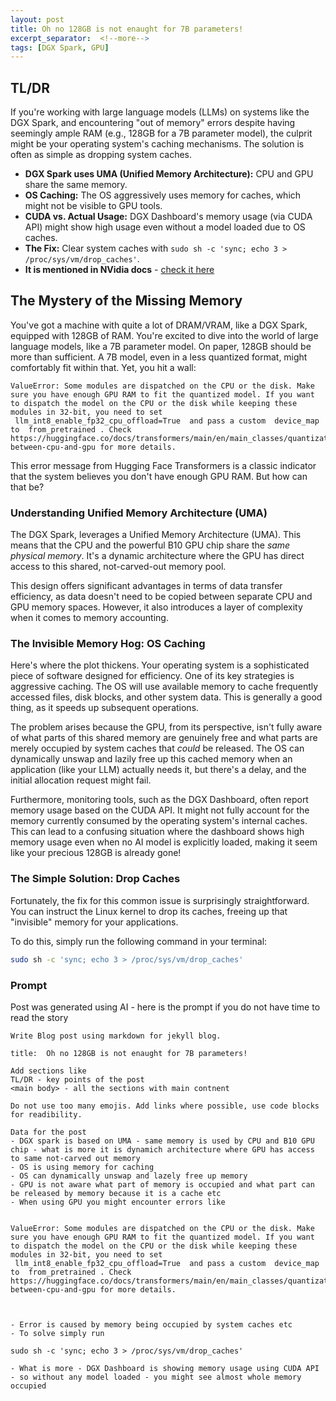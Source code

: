 ```yaml
---
layout: post
title: Oh no 128GB is not enaught for 7B parameters!
excerpt_separator:  <!--more-->
tags: [DGX Spark, GPU]
---
```


## TL/DR

If you're working with large language models (LLMs) on systems like the DGX Spark, and encountering "out of memory" errors despite having seemingly ample RAM (e.g., 128GB for a 7B parameter model), the culprit might be your operating system's caching mechanisms. The solution is often as simple as dropping system caches.

*   **DGX Spark uses UMA (Unified Memory Architecture):** CPU and GPU share the same memory.
*   **OS Caching:** The OS aggressively uses memory for caches, which might not be visible to GPU tools.
*   **CUDA vs. Actual Usage:** DGX Dashboard's memory usage (via CUDA API) might show high usage even without a model loaded due to OS caches.
*   **The Fix:** Clear system caches with `sudo sh -c 'sync; echo 3 > /proc/sys/vm/drop_caches'`.
*   **It is mentioned in NVidia docs** - [check it here](https://docs.nvidia.com/dgx/dgx-spark/known-issues.html#memory-reporting-differences-with-unified-memory-architecture)
<!--more-->
## The Mystery of the Missing Memory

You've got a machine with quite a lot of DRAM/VRAM, like a DGX Spark, equipped with 128GB of RAM. You're excited to dive into the world of large language models, like a 7B parameter model. On paper, 128GB should be more than sufficient. A 7B model, even in a less quantized format, might comfortably fit within that. Yet, you hit a wall:

```
ValueError: Some modules are dispatched on the CPU or the disk. Make sure you have enough GPU RAM to fit the quantized model. If you want to dispatch the model on the CPU or the disk while keeping these modules in 32-bit, you need to set ⁠ llm_int8_enable_fp32_cpu_offload=True ⁠ and pass a custom ⁠ device_map ⁠ to ⁠ from_pretrained ⁠. Check https://huggingface.co/docs/transformers/main/en/main_classes/quantization#offload-between-cpu-and-gpu for more details.
```

This error message from Hugging Face Transformers is a classic indicator that the system believes you don't have enough GPU RAM. But how can that be?

### Understanding Unified Memory Architecture (UMA)

The DGX Spark, leverages a Unified Memory Architecture (UMA). This means that the CPU and the powerful B10 GPU chip share the *same physical memory*. It's a dynamic architecture where the GPU has direct access to this shared, not-carved-out memory pool.

This design offers significant advantages in terms of data transfer efficiency, as data doesn't need to be copied between separate CPU and GPU memory spaces. However, it also introduces a layer of complexity when it comes to memory accounting.

### The Invisible Memory Hog: OS Caching

Here's where the plot thickens. Your operating system is a sophisticated piece of software designed for efficiency. One of its key strategies is aggressive caching. The OS will use available memory to cache frequently accessed files, disk blocks, and other system data. This is generally a good thing, as it speeds up subsequent operations.

The problem arises because the GPU, from its perspective, isn't fully aware of what parts of this shared memory are genuinely free and what parts are merely occupied by system caches that *could* be released. The OS can dynamically unswap and lazily free up this cached memory when an application (like your LLM) actually needs it, but there's a delay, and the initial allocation request might fail.

Furthermore, monitoring tools, such as the DGX Dashboard, often report memory usage based on the CUDA API. It might not fully account for the memory currently consumed by the operating system's internal caches. This can lead to a confusing situation where the dashboard shows high memory usage even when no AI model is explicitly loaded, making it seem like your precious 128GB is already gone!

### The Simple Solution: Drop Caches

Fortunately, the fix for this common issue is surprisingly straightforward. You can instruct the Linux kernel to drop its caches, freeing up that "invisible" memory for your applications.

To do this, simply run the following command in your terminal:

```bash
sudo sh -c 'sync; echo 3 > /proc/sys/vm/drop_caches'
```


### Prompt

Post was generated using AI - here is the prompt if you do not have time to read the story

```
Write Blog post using markdown for jekyll blog. 

title:  Oh no 128GB is not enaught for 7B parameters!

Add sections like
TL/DR - key points of the post
<main body> - all the sections with main contnent

Do not use too many emojis. Add links where possible, use code blocks for readibility. 

Data for the post
- DGX spark is based on UMA - same memory is used by CPU and B10 GPU chip - what is more it is dynamich architecture where GPU has access to same not-carved out memory 
- OS is using memory for caching 
- OS can dynamically unswap and lazely free up memory
- GPU is not aware what part of memory is occupied and what part can be released by memory because it is a cache etc
- When using GPU you might encounter errors like


ValueError: Some modules are dispatched on the CPU or the disk. Make sure you have enough GPU RAM to fit the quantized model. If you want to dispatch the model on the CPU or the disk while keeping these modules in 32-bit, you need to set ⁠ llm_int8_enable_fp32_cpu_offload=True ⁠ and pass a custom ⁠ device_map ⁠ to ⁠ from_pretrained ⁠. Check https://huggingface.co/docs/transformers/main/en/main_classes/quantization#offload-between-cpu-and-gpu for more details.



- Error is caused by memory being occupied by system caches etc
- To solve simply run 

sudo sh -c 'sync; echo 3 > ∕proc∕sys∕vm∕drop_caches'

- What is more - DGX Dashboard is showing memory usage using CUDA API - so without any model loaded - you might see almost whole memory occupied

```
